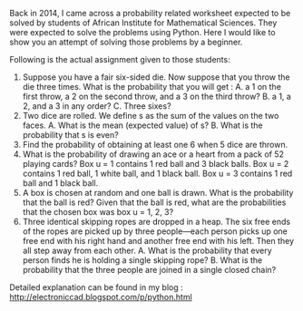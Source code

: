 Back in 2014, I came across a probability related worksheet expected to be solved by students of African Institute for Mathematical Sciences. They were expected to solve the problems using Python.
Here I would like to show you an attempt of solving those problems by a beginner.

Following is the actual assignment given to those students:


1. Suppose you have a fair six-sided die. Now suppose that you throw the die three times. What is the probability that you will get :
        A. a 1 on the first throw, a 2 on the second throw, and a 3 on the third throw?
        B. a 1, a 2, and a 3 in any order?
        C. Three sixes?
2. Two dice are rolled. We define s as the sum of the values on the two faces.
        A. What is the mean (expected value) of s?
        B. What is the probability that s is even?
3. Find the probability of obtaining at least one 6 when 5 dice are thrown.
4. What is the probability of drawing an ace or a heart from a pack of 52 playing cards?
    Box u = 1 contains 1 red ball and 3 black balls. Box u = 2 contains 1 red ball, 1 white ball, and 1 black ball. Box u = 3 contains 1 red ball and 1 black ball.
5. A box is chosen at random and one ball is drawn. What is the probability that the ball is red? Given that the ball is red, what are the probabilities that the chosen box was box u = 1, 2, 3?
6. Three identical skipping ropes are dropped in a heap. The six free ends of the ropes are picked up by three people—each person picks up one free end with his right hand and another free end with his left. Then they all step away from each other. 
        A. What is the probability that every person finds he is holding a single skipping rope? 
        B. What is the probability that the three people are joined in a single closed chain?
        
        
Detailed explanation can be found in my blog : http://electroniccad.blogspot.com/p/python.html
